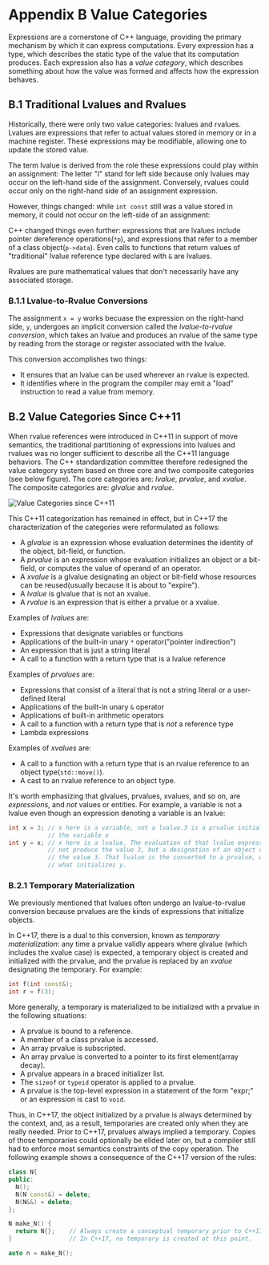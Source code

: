 # Appendix B Value Categories

Expressions are a cornerstone of C++ language, providing the primary
mechanism by which it can express computations. Every expression has
a type, which describes the static type of the value that its computation
produces. Each expression also has a *value category*, which describes
something about how the value was formed and affects how the expression
behaves.

## B.1 Traditional Lvalues and Rvalues

Historically, there were only two value categories: lvalues and rvalues.
Lvalues are expressions that refer to actual values stored in memory
or in a machine register. These expressions may be modifiable, allowing
one to update the stored value.

The term lvalue is derived from the role these expressions could play
within an assignment: The letter "l" stand for left side because only
lvalues may occur on the left-hand side of the assignment. Conversely,
rvalues could occur only on the right-hand side of an assignment
expression.

However, things changed: while `int const` still was a value stored in
memory, it could not occur on the left-side of an assignment:

C++ changed things even further: expressions that are lvalues include
pointer dereference operations(`*p`),  and expressions that refer to a
member of a class object(`p->data`). Even calls to functions that return
values of "traditional" lvalue reference type declared with `&` are lvalues.

Rvalues are pure mathematical values that don't necessarily have any
associated storage.

### B.1.1 Lvalue-to-Rvalue Conversions

The assignment `x = y` works becuase the expression on the right-hand side,
`y`, undergoes an implicit conversion called the *lvalue-to-rvalue conversion*,
which takes an lvalue and produces an rvalue of the same type by reading from
the storage or register associated with the lvalue.

This conversion accomplishes two things:

+ It ensures that an lvalue can be used wherever an rvalue is expected.
+ It identifies where in the program the compiler may emit a "load" instruction
to read a value from memory.

## B.2 Value Categories Since C++11

When rvalue references were introduced in C++11 in support of move semantics, the
traditional partitioning of expressions into lvalues and rvalues was no longer
sufficient to describe all the C++11 language behaviors. The C++ standardization
committee therefore redesigned the value category system based on three core and
two composite categories (see below figure). The core categories are: *lvalue*,
*prvalue*, and *xvalue*. The composite categories are: *glvalue* and *rvalue*.

![Value Categories since C++11](https://s2.loli.net/2022/03/31/6jbTKsVxcMy8GIr.png)

This C++11 categorization has remained in effect, but in C++17 the characterization
of the categories were reformulated as follows:

+ A *glvalue* is an expression whose evaluation determines the identity of the object,
bit-field, or function.
+ A *prvalue* is an expression whose evaluation initializes an object or a bit-field,
or computes the value of operand of an operator.
+ A *xvalue* is a glvalue designating an object or bit-field whose resources can be
reused(usually because it is about to "expire").
+ A *lvalue* is glvalue that is not an xvalue.
+ A *rvalue* is an expression that is either a prvalue or a xvalue.

Examples of *lvalues* are:

+ Expressions that designate variables or functions
+ Applications of the built-in unary `*` operator("pointer indirection")
+ An expression that is just a string literal
+ A call to a function with a return type that is a lvalue reference

Examples of *prvalues* are:

+ Expressions that consist of a literal that is not a string literal or a user-defined
literal
+ Applications of the built-in unary `&` operator
+ Applications of built-in arithmetic operators
+ A call to a function with a return type that is *not* a reference type
+ Lambda expressions

Examples of *xvalues* are:

+ A call to a function with a return type that is an rvalue reference to an object
type(`std::move()`).
+ A cast to an rvalue reference to an object type.

It's worth emphasizing that glvalues, prvalues, xvalues, and so on, are
*expressions*, and *not* values or entities. For example, a variable is not a
lvalue even though an expression denoting a variable is an lvalue:

```c++
int x = 3; // x here is a variable, not a lvalue.3 is a prvalue initializing
           // the variable x
int y = x; // x here is a lvalue. The evaluation of that lvalue expression does
           // not produce the value 3, but a designation of an object containing
           // the value 3. That lvalue is the converted to a prvalue, which is
           // what initializes y.
```

### B.2.1 Temporary Materialization

We previously mentioned that lvalues often undergo an lvalue-to-rvalue conversion
because prvalues are the kinds of expressions that initialize objects.

In C++17, there is a dual to this conversion, known as *temporary materialization*:
any time a prvalue validly appears where glvalue (which includes the xvalue case) is
expected, a temporary object is created and initialized with the prvalue, and the
prvalue is replaced by an *xvalue* designating the temporary. For example:

```c++
int f(int const&);
int r = f(3);
```

More generally, a temporary is materialized to be initialized with a prvalue in the
following situations:

+ A prvalue is bound to a reference.
+ A member of a class prvalue is accessed.
+ An array prvalue is subscripted.
+ An array prvalue is converted to a pointer to its first element(array decay).
+ A prvalue appears in a braced initializer list.
+ The `sizeof` or `typeid` operator is applied to a prvalue.
+ A prvalue is the top-level expression in a statement of the form "expr;" or
an expression is cast to `void`.

Thus, in C++17, the object initialized by a prvalue is always determined by the
context, and, as a result, temporaries are created only when they are really needed.
Prior to C++17, prvalues always implied a temporary. Copies of those temporaries could
optionally be elided later on, but a compiler still had to enforce most semantics
constraints of the copy operation. The following example shows a consequence of the
C++17 version of the rules:

```c++
class N{
public:
  N();
  N(N const&) = delete;
  N(N&&) = delete;
};

N make_N() {
  return N{};    // Always create a conceptual temporary prior to C++17
}                // In C++17, no temporary is created at this point.

auto n = make_N();

```

